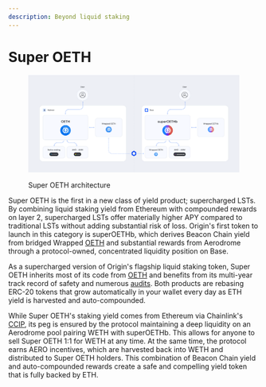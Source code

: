 ```yaml
---
description: Beyond liquid staking
---
```


# Super OETH

<figure><img src="../../.gitbook/assets/diagram.png" alt=""><figcaption><p>Super OETH architecture</p></figcaption></figure>

Super OETH is the first in a new class of yield product; supercharged LSTs. By combining liquid staking yield from Ethereum with compounded rewards on layer 2, supercharged LSTs offer materially higher APY compared to traditional LSTs without adding substantial risk of loss. Origin's first token to launch in this category is superOETHb, which derives Beacon Chain yield from bridged Wrapped [OETH](../oeth/) and substantial rewards from Aerodrome through a protocol-owned, concentrated liquidity position on Base.

As a supercharged version of Origin's flagship liquid staking token, Super OETH inherits most of its code from [OETH](../oeth/) and benefits from its multi-year track record of safety and numerous [audits](../../security-and-risk/audits.md). Both products are rebasing ERC-20 tokens that grow automatically in your wallet every day as ETH yield is harvested and auto-compounded.

While Super OETH's staking yield comes from Ethereum via Chainlink's [CCIP](https://chain.link/cross-chain), its peg is ensured by the protocol maintaining a deep liquidity on an Aerodrome pool pairing WETH with superOETHb. This allows for anyone to sell Super OETH 1:1 for WETH at any time. At the same time, the protocol earns AERO incentives, which are harvested back into WETH and distributed to Super OETH holders. This combination of Beacon Chain yield and auto-compounded rewards create a safe and compelling yield token that is fully backed by ETH.
